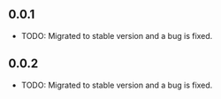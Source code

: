 ## 0.0.1

* TODO: Migrated to stable version and a bug is fixed.

## 0.0.2

* TODO: Migrated to stable version and a bug is fixed.
